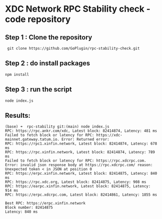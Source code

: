 # XDC Network RPC Stability check  - code repository


## Step 1 : Clone the repository

```
 git clone https://github.com/GoPlugin/rpc-stability-check.git

```

## Step 2 : do install packages

```
npm install

```

## Step 3 : run the script

```
node index.js
```

## Results:

```
(base) ➜  rpc-stability git:(main) node index.js                                                            
RPC: https://rpc.ankr.com/xdc, Latest block: 82414874, Latency: 481 ms
Failed to fetch block or latency for RPC: https://xdc-mainnet.gateway.tatum.io. Error: Returned error: 
RPC: https://rpc1.xinfin.network, Latest block: 82414874, Latency: 678 ms
RPC: https://rpc.xinfin.network, Latest block: 82414874, Latency: 789 ms
Failed to fetch block or latency for RPC: https://rpc.xdcrpc.com. Error: invalid json response body at https://rpc.xdcrpc.com/ reason: Unexpected token < in JSON at position 0
RPC: https://erpc.xinfin.network, Latest block: 82414875, Latency: 840 ms
RPC: https://rpc.xdc.org, Latest block: 82414875, Latency: 908 ms
RPC: https://earpc.xinfin.network, Latest block: 82414875, Latency: 914 ms
RPC: https://erpc.xdcrpc.com, Latest block: 82414861, Latency: 1855 ms

Best RPC: https://erpc.xinfin.network
Block number: 82414875
Latency: 840 ms

```

